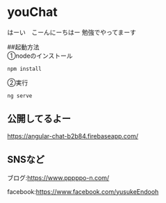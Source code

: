 # youChat
はーい　こーんにーちはー
勉強でやってまーす

##起動方法  
①nodeのインストール  
	
	npm install
	
②実行
	
	ng serve

## 公開してるよー
https://angular-chat-b2b84.firebaseapp.com/

## SNSなど

ブログ:https://www.pppppo-n.com/

facebook:https://www.facebook.com/yusukeEndooh
